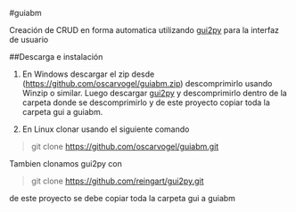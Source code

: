 #guiabm

Creación de CRUD en forma automatica utilizando [gui2py](https://github.com/reingart/gui2py) para la interfaz de usuario

##Descarga e instalación

1. En Windows descargar el zip desde (https://github.com/oscarvogel/guiabm.zip) descomprimirlo usando Winzip o similar.
Luego descargar [gui2py](https://github.com/reingart/gui2py/archive/master.zip) y descomprimirlo dentro de la carpeta donde se descomprimirlo y de este proyecto copiar toda la carpeta gui a guiabm.

2. En Linux clonar usando el siguiente comando

> git clone https://github.com/oscarvogel/guiabm.git

Tambien clonamos gui2py con 
> git clone https://github.com/reingart/gui2py.git

de este proyecto se debe copiar toda la carpeta gui a guiabm
